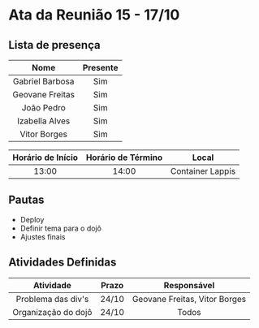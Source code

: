 # Ata da Reunião 15 - 17/10

## Lista de presença

| Nome | Presente |
|:----:|:--------:|
| Gabriel Barbosa | Sim |
| Geovane Freitas | Sim |
| João Pedro | Sim |
| Izabella Alves | Sim |
| Vitor Borges | Sim |

| Horário de Início | Horário de Término | Local |
|:-----------------:|:------------------:|:-----:|
| 13:00 | 14:00 | Container Lappis |

## Pautas

* Deploy
* Definir tema para o dojô
* Ajustes finais

## Atividades Definidas

|                                   Atividade                                        | Prazo |                  Responsável                   |
| :-------------------------: | :------------------------------------------------------: | :----------------------: |
| Problema das div's | 24/10 | Geovane Freitas, Vitor Borges |
| Organização do dojô | 24/10 | Todos |